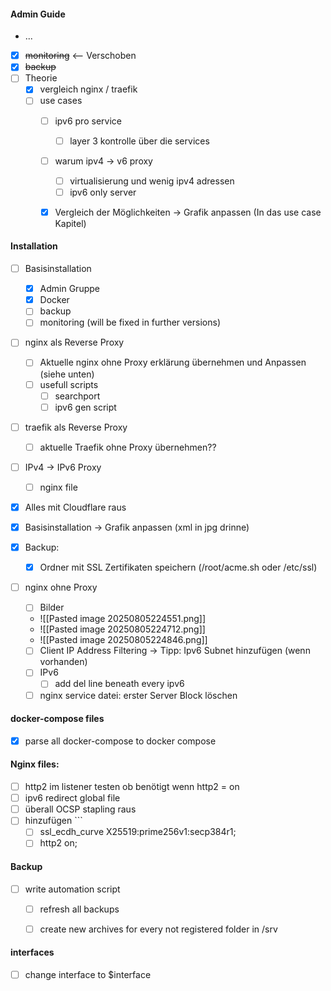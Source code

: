 #### Admin Guide
- ...
- [x] ~~monitoring~~ <-- Verschoben
- [x] ~~backup~~ 
- [ ] Theorie
	- [x] vergleich nginx / traefik
	- [ ] use cases
		- [ ] ipv6 pro service
			- [ ] layer 3 kontrolle über die services
		- [ ] warum ipv4 -> v6 proxy
			- [ ] virtualisierung und wenig ipv4 adressen
			- [ ] ipv6 only server
		- [x] Vergleich der Möglichkeiten -> Grafik anpassen (In das use case Kapitel)


#### Installation
- [ ] Basisinstallation
	- [x] Admin Gruppe
	- [x] Docker
	- [ ] backup
	- [ ] monitoring (will be fixed in further versions)
- [ ] nginx als Reverse Proxy
	- [ ] Aktuelle nginx ohne Proxy erklärung übernehmen und Anpassen (siehe unten)
	- [ ] usefull scripts 
		- [ ] searchport
		- [ ] ipv6 gen script
- [ ] traefik als Reverse Proxy
	- [ ] aktuelle Traefik ohne Proxy übernehmen??
- [ ] IPv4 -> IPv6 Proxy
	- [ ] nginx file

- [x] Alles mit Cloudflare raus
- [x] Basisinstallation  -> Grafik anpassen (xml in jpg drinne)

- [x] Backup:
	- [x] Ordner mit SSL Zertifikaten speichern (/root/acme.sh oder /etc/ssl)
- [ ] nginx ohne Proxy
	- [ ] Bilder
	- ![[Pasted image 20250805224551.png]]
	- ![[Pasted image 20250805224712.png]]
	- ![[Pasted image 20250805224846.png]]
	- [ ] Client IP Address Filtering -> Tipp: Ipv6 Subnet hinzufügen (wenn vorhanden)
	- [ ] IPv6
		- [ ] add del line beneath every ipv6
	- [ ] nginx service datei: erster Server Block löschen

#### docker-compose files
- [x] parse all docker-compose to docker compose


#### Nginx files:
- [ ] http2 im listener testen ob benötigt wenn http2 = on
- [ ] ipv6 redirect global file
- [ ] überall OCSP stapling raus
- [ ] hinzufügen ```
	- [ ] ssl_ecdh_curve X25519:prime256v1:secp384r1;
	- [ ] http2 on;

#### Backup
- [ ] write automation script
  - [ ] refresh all backups
  - [ ] create new archives for every not registered folder in /srv


#### interfaces
- [ ] change interface to $interface
